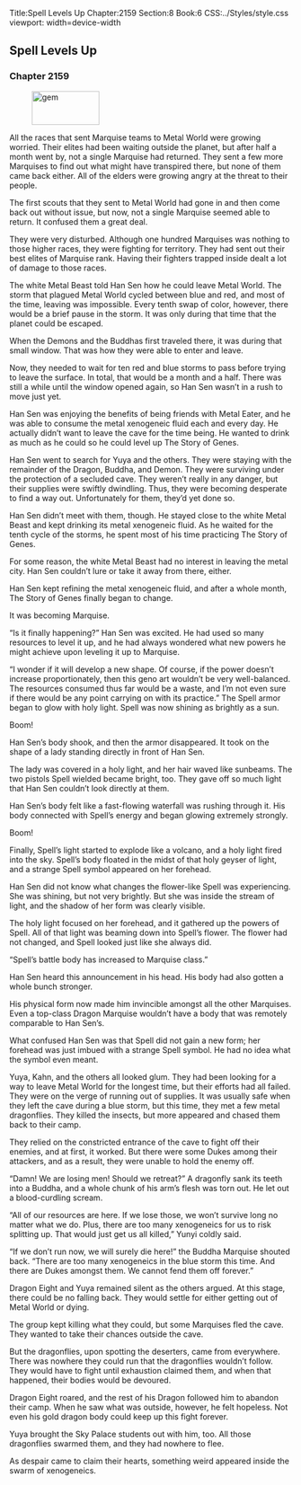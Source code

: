Title:Spell Levels Up 
Chapter:2159 
Section:8 
Book:6 
CSS:../Styles/style.css 
viewport: width=device-width
  
## Spell Levels Up
### Chapter 2159 
<figure>
	<img src="../Images/gem.gif" alt="gem" id="gem" width="120" height="60" />
</figure>
  

  
  All the races that sent Marquise teams to Metal World were growing worried. Their elites had been waiting outside the planet, but after half a month went by, not a single Marquise had returned. They sent a few more Marquises to find out what might have transpired there, but none of them came back either. All of the elders were growing angry at the threat to their people.

The first scouts that they sent to Metal World had gone in and then come back out without issue, but now, not a single Marquise seemed able to return. It confused them a great deal.

They were very disturbed. Although one hundred Marquises was nothing to those higher races, they were fighting for territory. They had sent out their best elites of Marquise rank. Having their fighters trapped inside dealt a lot of damage to those races.

The white Metal Beast told Han Sen how he could leave Metal World. The storm that plagued Metal World cycled between blue and red, and most of the time, leaving was impossible. Every tenth swap of color, however, there would be a brief pause in the storm. It was only during that time that the planet could be escaped.

When the Demons and the Buddhas first traveled there, it was during that small window. That was how they were able to enter and leave.

Now, they needed to wait for ten red and blue storms to pass before trying to leave the surface. In total, that would be a month and a half. There was still a while until the window opened again, so Han Sen wasn’t in a rush to move just yet.

Han Sen was enjoying the benefits of being friends with Metal Eater, and he was able to consume the metal xenogeneic fluid each and every day. He actually didn’t want to leave the cave for the time being. He wanted to drink as much as he could so he could level up The Story of Genes.

Han Sen went to search for Yuya and the others. They were staying with the remainder of the Dragon, Buddha, and Demon. They were surviving under the protection of a secluded cave. They weren’t really in any danger, but their supplies were swiftly dwindling. Thus, they were becoming desperate to find a way out. Unfortunately for them, they’d yet done so.

Han Sen didn’t meet with them, though. He stayed close to the white Metal Beast and kept drinking its metal xenogeneic fluid. As he waited for the tenth cycle of the storms, he spent most of his time practicing The Story of Genes.

For some reason, the white Metal Beast had no interest in leaving the metal city. Han Sen couldn’t lure or take it away from there, either.

Han Sen kept refining the metal xenogeneic fluid, and after a whole month, The Story of Genes finally began to change.

It was becoming Marquise.

“Is it finally happening?” Han Sen was excited. He had used so many resources to level it up, and he had always wondered what new powers he might achieve upon leveling it up to Marquise.

“I wonder if it will develop a new shape. Of course, if the power doesn’t increase proportionately, then this geno art wouldn’t be very well-balanced. The resources consumed thus far would be a waste, and I’m not even sure if there would be any point carrying on with its practice.” The Spell armor began to glow with holy light. Spell was now shining as brightly as a sun.

Boom!

Han Sen’s body shook, and then the armor disappeared. It took on the shape of a lady standing directly in front of Han Sen.

The lady was covered in a holy light, and her hair waved like sunbeams. The two pistols Spell wielded became bright, too. They gave off so much light that Han Sen couldn’t look directly at them.

Han Sen’s body felt like a fast-flowing waterfall was rushing through it. His body connected with Spell’s energy and began glowing extremely strongly.

Boom!

Finally, Spell’s light started to explode like a volcano, and a holy light fired into the sky. Spell’s body floated in the midst of that holy geyser of light, and a strange Spell symbol appeared on her forehead.

Han Sen did not know what changes the flower-like Spell was experiencing. She was shining, but not very brightly. But she was inside the stream of light, and the shadow of her form was clearly visible.

The holy light focused on her forehead, and it gathered up the powers of Spell. All of that light was beaming down into Spell’s flower. The flower had not changed, and Spell looked just like she always did.

“Spell’s battle body has increased to Marquise class.”

Han Sen heard this announcement in his head. His body had also gotten a whole bunch stronger.

His physical form now made him invincible amongst all the other Marquises. Even a top-class Dragon Marquise wouldn’t have a body that was remotely comparable to Han Sen’s.

What confused Han Sen was that Spell did not gain a new form; her forehead was just imbued with a strange Spell symbol. He had no idea what the symbol even meant.

Yuya, Kahn, and the others all looked glum. They had been looking for a way to leave Metal World for the longest time, but their efforts had all failed. They were on the verge of running out of supplies. It was usually safe when they left the cave during a blue storm, but this time, they met a few metal dragonflies. They killed the insects, but more appeared and chased them back to their camp.

They relied on the constricted entrance of the cave to fight off their enemies, and at first, it worked. But there were some Dukes among their attackers, and as a result, they were unable to hold the enemy off.

“Damn! We are losing men! Should we retreat?” A dragonfly sank its teeth into a Buddha, and a whole chunk of his arm’s flesh was torn out. He let out a blood-curdling scream.

“All of our resources are here. If we lose those, we won’t survive long no matter what we do. Plus, there are too many xenogeneics for us to risk splitting up. That would just get us all killed,” Yunyi coldly said.

“If we don’t run now, we will surely die here!” the Buddha Marquise shouted back. “There are too many xenogeneics in the blue storm this time. And there are Dukes amongst them. We cannot fend them off forever.”

Dragon Eight and Yuya remained silent as the others argued. At this stage, there could be no falling back. They would settle for either getting out of Metal World or dying.

The group kept killing what they could, but some Marquises fled the cave. They wanted to take their chances outside the cave.

But the dragonflies, upon spotting the deserters, came from everywhere. There was nowhere they could run that the dragonflies wouldn’t follow. They would have to fight until exhaustion claimed them, and when that happened, their bodies would be devoured.

Dragon Eight roared, and the rest of his Dragon followed him to abandon their camp. When he saw what was outside, however, he felt hopeless. Not even his gold dragon body could keep up this fight forever.

Yuya brought the Sky Palace students out with him, too. All those dragonflies swarmed them, and they had nowhere to flee.

As despair came to claim their hearts, something weird appeared inside the swarm of xenogeneics.
